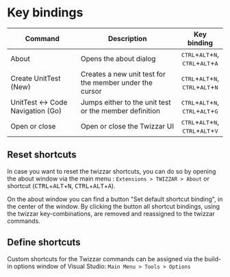 <script setup lang="ts">
import DocImg from '../components/DocImg.vue'

// image source
import TwizzarResetShortcuts from './images/Twizzar_Reset_Shortcuts.png';
import TwizzarSetShortcuts from './images/Twizzar_Set_Shortcuts.png';
</script>

# Key bindings

| Command                           | Description                                             |                                         Key binding                                          |
| --------------------------------- | ------------------------------------------------------- | :------------------------------------------------------------------------------------------: |
| About                             | Opens the about dialog                                  | <kbd>CTRL</kbd>+<kbd>ALT</kbd>+<kbd>N</kbd>,<br> <kbd>CTRL</kbd>+<kbd>ALT</kbd>+<kbd>A</kbd> |
| Create UnitTest (New)             | Creates a new unit test for the member under the cursor | <kbd>CTRL</kbd>+<kbd>ALT</kbd>+<kbd>N</kbd>,<br> <kbd>CTRL</kbd>+<kbd>ALT</kbd>+<kbd>N</kbd> |
| UnitTest <-> Code Navigation (Go) | Jumps either to the unit test or the member definition  | <kbd>CTRL</kbd>+<kbd>ALT</kbd>+<kbd>N</kbd>,<br> <kbd>CTRL</kbd>+<kbd>ALT</kbd>+<kbd>G</kbd> |
| Open or close                     | Open or close the Twizzar UI                            | <kbd>CTRL</kbd>+<kbd>ALT</kbd>+<kbd>N</kbd>,<br> <kbd>CTRL</kbd>+<kbd>ALT</kbd>+<kbd>V</kbd> |

## Reset shortcuts

In case you want to reset the twizzar shortcuts, you can do so by opening the about window via the main menu : `Extensions > TWIZZAR > About` or shortcut (<kbd>CTRL</kbd>+<kbd>ALT</kbd>+<kbd>N</kbd>, <kbd>CTRL</kbd>+<kbd>ALT</kbd>+<kbd>A</kbd>).

<DocImg :src="TwizzarResetShortcuts" alt="Reset the shortcuts to the default configuration in the about window."/>

On the about window you can find a button "Set default shortcut binding", in the center of the window. By clicking the button all shortcut bindings, using the twizzar key-combinations, are removed and reassigned to the twizzar commands.

## Define shortcuts

Custom shortcuts for the Twizzar commands can be assigned via the build-in options window of Visual Studio: `Main Menu > Tools > Options`

<DocImg :src="TwizzarSetShortcuts" alt="Open the options window of Visual Studio to set the TWIZZAR shortcuts."/>
